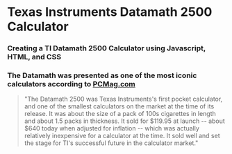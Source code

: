 # Texas Instruments Datamath 2500 Calculator

### Creating a TI Datamath 2500 Calculator using Javascript, HTML, and CSS

### The Datamath was presented as one of the most iconic calculators according to [PCMag.com](https://www.pcmag.com/news/nerd-alert-7-iconic-calculators-of-yore)

> "The Datamath 2500 was Texas Instruments's first pocket calculator, and one of the smallest calculators on the market at the time of its release. It was about the size of a pack of 100s cigarettes in length and about 1.5 packs in thickness. It sold for $119.95 at launch -- about $640 today when adjusted for inflation -- which was actually relatively inexpensive for a calculator at the time. It sold well and set the stage for TI's successful future in the calculator market."
